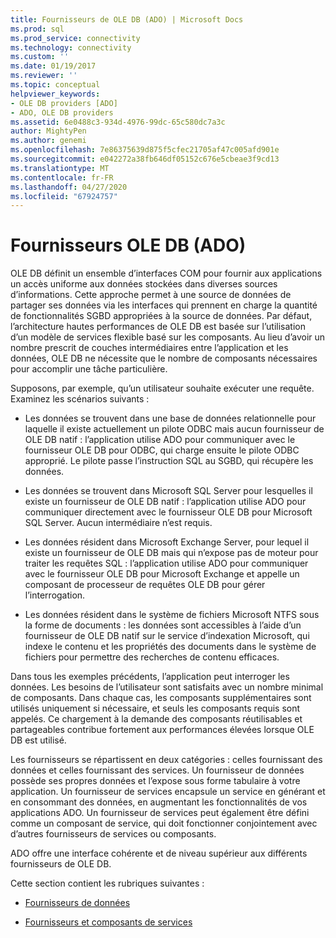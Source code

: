 ```yaml
---
title: Fournisseurs de OLE DB (ADO) | Microsoft Docs
ms.prod: sql
ms.prod_service: connectivity
ms.technology: connectivity
ms.custom: ''
ms.date: 01/19/2017
ms.reviewer: ''
ms.topic: conceptual
helpviewer_keywords:
- OLE DB providers [ADO]
- ADO, OLE DB providers
ms.assetid: 6e0488c3-934d-4976-99dc-65c580dc7a3c
author: MightyPen
ms.author: genemi
ms.openlocfilehash: 7e86375639d875f5cfec21705af47c005afd901e
ms.sourcegitcommit: e042272a38fb646df05152c676e5cbeae3f9cd13
ms.translationtype: MT
ms.contentlocale: fr-FR
ms.lasthandoff: 04/27/2020
ms.locfileid: "67924757"
---
```

# <a name="ole-db-providers-ado"></a>Fournisseurs OLE DB (ADO)
OLE DB définit un ensemble d’interfaces COM pour fournir aux applications un accès uniforme aux données stockées dans diverses sources d’informations. Cette approche permet à une source de données de partager ses données via les interfaces qui prennent en charge la quantité de fonctionnalités SGBD appropriées à la source de données. Par défaut, l’architecture hautes performances de OLE DB est basée sur l’utilisation d’un modèle de services flexible basé sur les composants. Au lieu d’avoir un nombre prescrit de couches intermédiaires entre l’application et les données, OLE DB ne nécessite que le nombre de composants nécessaires pour accomplir une tâche particulière.  
  
 Supposons, par exemple, qu’un utilisateur souhaite exécuter une requête. Examinez les scénarios suivants :  
  
-   Les données se trouvent dans une base de données relationnelle pour laquelle il existe actuellement un pilote ODBC mais aucun fournisseur de OLE DB natif : l’application utilise ADO pour communiquer avec le fournisseur OLE DB pour ODBC, qui charge ensuite le pilote ODBC approprié. Le pilote passe l’instruction SQL au SGBD, qui récupère les données.  
  
-   Les données se trouvent dans Microsoft SQL Server pour lesquelles il existe un fournisseur de OLE DB natif : l’application utilise ADO pour communiquer directement avec le fournisseur OLE DB pour Microsoft SQL Server. Aucun intermédiaire n’est requis.  
  
-   Les données résident dans Microsoft Exchange Server, pour lequel il existe un fournisseur de OLE DB mais qui n’expose pas de moteur pour traiter les requêtes SQL : l’application utilise ADO pour communiquer avec le fournisseur OLE DB pour Microsoft Exchange et appelle un composant de processeur de requêtes OLE DB pour gérer l’interrogation.  
  
-   Les données résident dans le système de fichiers Microsoft NTFS sous la forme de documents : les données sont accessibles à l’aide d’un fournisseur de OLE DB natif sur le service d’indexation Microsoft, qui indexe le contenu et les propriétés des documents dans le système de fichiers pour permettre des recherches de contenu efficaces.  
  
 Dans tous les exemples précédents, l’application peut interroger les données. Les besoins de l’utilisateur sont satisfaits avec un nombre minimal de composants. Dans chaque cas, les composants supplémentaires sont utilisés uniquement si nécessaire, et seuls les composants requis sont appelés. Ce chargement à la demande des composants réutilisables et partageables contribue fortement aux performances élevées lorsque OLE DB est utilisé.  
  
 Les fournisseurs se répartissent en deux catégories : celles fournissant des données et celles fournissant des services. Un fournisseur de données possède ses propres données et l’expose sous forme tabulaire à votre application. Un fournisseur de services encapsule un service en générant et en consommant des données, en augmentant les fonctionnalités de vos applications ADO. Un fournisseur de services peut également être défini comme un composant de service, qui doit fonctionner conjointement avec d’autres fournisseurs de services ou composants.  
  
 ADO offre une interface cohérente et de niveau supérieur aux différents fournisseurs de OLE DB.  
  
 Cette section contient les rubriques suivantes :  
  
-   [Fournisseurs de données](../../../ado/guide/data/data-providers.md)  
  
-   [Fournisseurs et composants de services](../../../ado/guide/data/service-providers-and-components.md)
